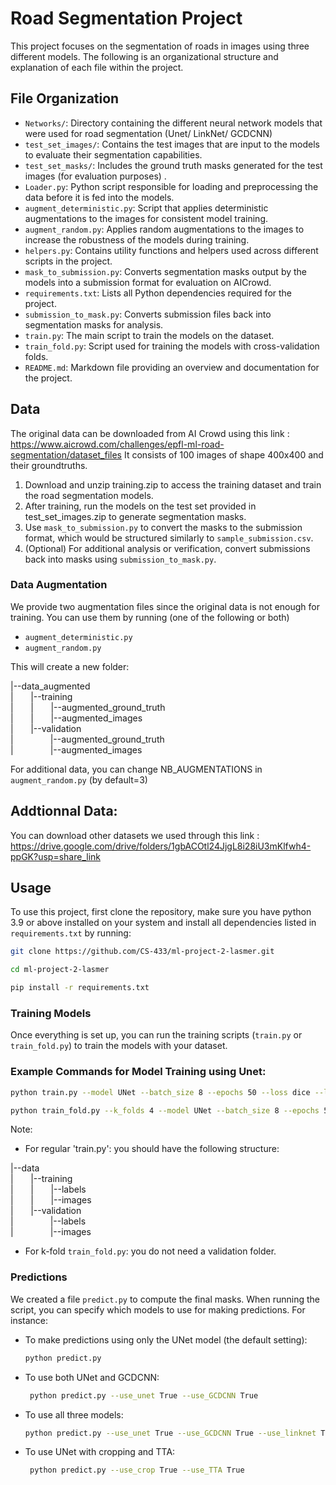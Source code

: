  # Road Segmentation Project

This project focuses on the segmentation of roads in images using three different models.
 The following is an organizational structure and explanation of each file within the project.

## File Organization

- `Networks/`: Directory containing the different neural network models that were used for road segmentation (Unet/ LinkNet/  GCDCNN)
- `test_set_images/`: Contains the test images that are input to the models to evaluate their segmentation capabilities.
- `test_set_masks/`: Includes the ground truth masks generated for the test images (for evaluation purposes) .
- `Loader.py`: Python script responsible for loading and preprocessing the data before it is fed into the models.
- `augment_deterministic.py`: Script that applies deterministic augmentations to the images for consistent model training.
- `augment_random.py`: Applies random augmentations to the images to increase the robustness of the models during training.
- `helpers.py`: Contains utility functions and helpers used across different scripts in the project.
- `mask_to_submission.py`: Converts segmentation masks output by the models into a submission format for evaluation on AICrowd.
- `requirements.txt`: Lists all Python dependencies required for the project.
- `submission_to_mask.py`: Converts submission files back into segmentation masks for analysis.
- `train.py`: The main script to train the models on the dataset.
- `train_fold.py`: Script used for training the models with cross-validation folds.
- `README.md`: Markdown file providing an overview and documentation for the project.


## Data
The original data can be downloaded from AI Crowd using this link : https://www.aicrowd.com/challenges/epfl-ml-road-segmentation/dataset_files
It consists of 100 images of shape 400x400 and their groundtruths. 
1) Download and unzip training.zip to access the training dataset and train the road segmentation models.
2) After training, run the models on the test set provided in test_set_images.zip to generate segmentation masks.
3) Use `mask_to_submission.py` to convert the masks to the submission format, which would be structured similarly to `sample_submission.csv`.
4) (Optional) For additional analysis or verification, convert submissions back into masks using `submission_to_mask.py`.

### Data Augmentation 
We provide two augmentation files since the original data is not enough for training. 
You can use them by running (one of the following or both)
-  `augment_deterministic.py`
-  `augment_random.py` 

This will create a new folder:


|--data_augmented  
|&nbsp;&nbsp;&nbsp;&nbsp;&nbsp;&nbsp;&nbsp;|--training  
|&nbsp;&nbsp;&nbsp;&nbsp;&nbsp;&nbsp;&nbsp;|&nbsp;&nbsp;&nbsp;&nbsp;&nbsp;&nbsp;&nbsp;|--augmented_ground_truth  
|&nbsp;&nbsp;&nbsp;&nbsp;&nbsp;&nbsp;&nbsp;|&nbsp;&nbsp;&nbsp;&nbsp;&nbsp;&nbsp;&nbsp;|--augmented_images  
|&nbsp;&nbsp;&nbsp;&nbsp;&nbsp;&nbsp;&nbsp;|--validation  
|&nbsp;&nbsp;&nbsp;&nbsp;&nbsp;&nbsp;&nbsp;&nbsp;&nbsp;&nbsp;&nbsp;&nbsp;&nbsp;&nbsp;&nbsp;|--augmented_ground_truth  
|&nbsp;&nbsp;&nbsp;&nbsp;&nbsp;&nbsp;&nbsp;&nbsp;&nbsp;&nbsp;&nbsp;&nbsp;&nbsp;&nbsp;&nbsp;|--augmented_images  


For additional data, you can change NB_AUGMENTATIONS in `augment_random.py` (by default=3)

## Addtionnal Data:
You can download other datasets we used through this link : https://drive.google.com/drive/folders/1gbACOtl24JjgL8i28iU3mKlfwh4-ppGK?usp=share_link

## Usage
To use this project, first clone the repository, make sure you have python 3.9 or above installed on your system and install all dependencies listed in `requirements.txt` by running:

```bash 
git clone https://github.com/CS-433/ml-project-2-lasmer.git
```
```bash
cd ml-project-2-lasmer
```
```bash
pip install -r requirements.txt
```

### Training Models
Once everything is set up, you can run the training scripts (`train.py` or `train_fold.py`) to train the models with your dataset.
### Example Commands for Model Training using Unet:

```bash
python train.py --model UNet --batch_size 8 --epochs 50 --loss dice --lr 3e-4
```

```bash
python train_fold.py --k_folds 4 --model UNet --batch_size 8 --epochs 50 --loss dice --lr 3e-4
```

Note: <br>
- For regular 'train.py': you should have the following structure: 

|--data  
|&nbsp;&nbsp;&nbsp;&nbsp;&nbsp;&nbsp;&nbsp;|--training  
|&nbsp;&nbsp;&nbsp;&nbsp;&nbsp;&nbsp;&nbsp;|&nbsp;&nbsp;&nbsp;&nbsp;&nbsp;&nbsp;&nbsp;|--labels  
|&nbsp;&nbsp;&nbsp;&nbsp;&nbsp;&nbsp;&nbsp;|&nbsp;&nbsp;&nbsp;&nbsp;&nbsp;&nbsp;&nbsp;|--images  
|&nbsp;&nbsp;&nbsp;&nbsp;&nbsp;&nbsp;&nbsp;|--validation  
|&nbsp;&nbsp;&nbsp;&nbsp;&nbsp;&nbsp;&nbsp;&nbsp;&nbsp;&nbsp;&nbsp;&nbsp;&nbsp;&nbsp;&nbsp;|--labels  
|&nbsp;&nbsp;&nbsp;&nbsp;&nbsp;&nbsp;&nbsp;&nbsp;&nbsp;&nbsp;&nbsp;&nbsp;&nbsp;&nbsp;&nbsp;|--images  



- For k-fold `train_fold.py`: you do not need a validation folder.

### Predictions
We created a file `predict.py` to compute the final masks.
When running the script, you can specify which models to use for making predictions. For instance:

- To make predictions using only the UNet model (the default setting):
     ```bash
  python predict.py
     ```
- To use both UNet and GCDCNN:
  ```bash
   python predict.py --use_unet True --use_GCDCNN True
  ```
- To use all three models:
   ```bash
  python predict.py --use_unet True --use_GCDCNN True --use_linknet True
   ```
- To use UNet with cropping and TTA:
  ```bash
   python predict.py --use_crop True --use_TTA True
  ```


